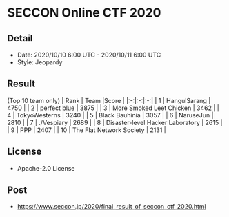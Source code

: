 # SECCON Online CTF 2020
##  Detail
- Date: 2020/10/10 6:00 UTC - 2020/10/11 6:00 UTC
- Style: Jeopardy

## Result
(Top 10 team only)
| Rank | Team |Score |
|:-:|:-:|:-:|
| 1 | HangulSarang | 4750 |
| 2 | perfect blue | 3875 |
| 3 | More Smoked Leet Chicken | 3462 |
| 4 | TokyoWesterns | 3240 |
| 5 | Black Bauhinia | 3057 |
| 6 | NaruseJun | 2810 |
| 7 | ./Vespiary | 2689 |
| 8 | Disaster-level Hacker Laboratory | 2615 |
| 9 | PPP | 2407 |
| 10 | The Flat Network Society | 2131 |

## License
- Apache-2.0 License

## Post
- https://www.seccon.jp/2020/final_result_of_seccon_ctf_2020.html